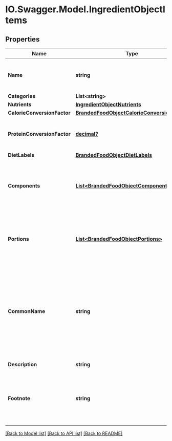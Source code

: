 # IO.Swagger.Model.IngredientObjectItems
## Properties

Name | Type | Description | Notes
------------ | ------------- | ------------- | -------------
**Name** | **string** | Item name as provided by brand owner or as shown on packaging | [optional] 
**Categories** | **List&lt;string&gt;** |  | [optional] 
**Nutrients** | [**IngredientObjectNutrients**](IngredientObjectNutrients.md) |  | [optional] 
**CalorieConversionFactor** | [**BrandedFoodObjectCalorieConversionFactor**](BrandedFoodObjectCalorieConversionFactor.md) |  | [optional] 
**ProteinConversionFactor** | [**decimal?**](BigDecimal.md) | The multiplication factor used to calculate protein from nitrogen | [optional] 
**DietLabels** | [**BrandedFoodObjectDietLabels**](BrandedFoodObjectDietLabels.md) |  | [optional] 
**Components** | [**List&lt;BrandedFoodObjectComponents&gt;**](BrandedFoodObjectComponents.md) | An array of objects containing the constituent parts of a food (e.g. bone is a component of meat) | [optional] 
**Portions** | [**List&lt;BrandedFoodObjectPortions&gt;**](BrandedFoodObjectPortions.md) | An array of objects containing information on discrete amounts of a food found in this item | [optional] 
**CommonName** | **string** | Common names associated with this item. These generally clarify what the item is (e.g. when the brand name is \&quot;BRAND&#x27;s Spicy Enchilada\&quot; the common name may be \&quot;Chicken enchilada\&quot;) | [optional] 
**Description** | **string** | A description of this item | [optional] 
**Footnote** | **string** | Comments on any unusual aspects of this item. Examples might include unusual aspects of the food overall. | [optional] 

[[Back to Model list]](../README.md#documentation-for-models) [[Back to API list]](../README.md#documentation-for-api-endpoints) [[Back to README]](../README.md)

